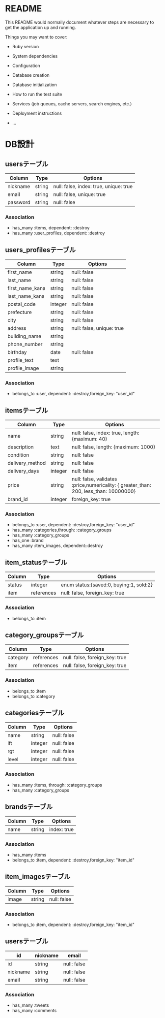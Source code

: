 # README

This README would normally document whatever steps are necessary to get the
application up and running.

Things you may want to cover:

* Ruby version

* System dependencies

* Configuration

* Database creation

* Database initialization

* How to run the test suite

* Services (job queues, cache servers, search engines, etc.)

* Deployment instructions

* ...

# DB設計

## usersテーブル

|Column|Type|Options|
|------|----|-------|
|nickname|string|null: false, index: true, unique: true|
|email|string|null: false, unique: true|
|password|string|null: false|

### Association
- has_many :items, dependent: :destroy
- has_many :user_profiles, dependent: :destroy

## users_profilesテーブル

|Column|Type|Options|
|------|----|-------|
|first_name|string|null: false|
|last_name|string|null: false|
|first_name_kana|string|null: false|
|last_name_kana|string|null: false|
|postal_code|integer|null: false|
|prefecture|string|null: false|
|city|string|null: false|
|address|string|null: false, unique: true|
|building_name|string||
|phone_number|string||
|birthday|date|null: false|
|profile_text|text||
|profile_image|string||

### Association
- belongs_to :user, dependent: :destroy,foreign_key: "user_id"

## itemsテーブル

|Column|Type|Options|
|------|----|-------|
|name|string|null: false, index: true, length: {maximum: 40}|
|description|text|null: false, length: {maximum: 1000}|
|condition|string|null: false|
|delivery_method|string|null: false|
|delivery_days|integer|null: false|
|price|string|null: false, validates :price,numericality: { greater_than: 200, less_than: 10000000}|
|brand_id|integer|foreign_key: true|

### Association
- belongs_to :user, dependent: :destroy,foreign_key: "user_id"
- has_many :categories,through: :category_groups
- has_many :category_groups
- has_one :brand
- has_many :item_images, dependent::destroy

## item_statusテーブル

|Column|Type|Options|
|------|----|-------|
|status|integer|enum status:{saved:0, buying:1, sold:2}|
|item|references|null: false, foreign_key: true|

### Association
- belongs_to :item

## category_groupsテーブル

|Column|Type|Options|
|------|----|-------|
|category|references|null: false, foreign_key: true|
|item|references|null: false, foreign_key: true|

### Association
- belongs_to :item
- belongs_to :category

## categoriesテーブル

|Column|Type|Options|
|------|----|-------|
|name|string|null: false|
|lft|integer|null: false|
|rgt|integer|null: false|
|level|integer|null: false|

### Association
- has_many :items, through: :category_groups
- has_many :category_groups

## brandsテーブル

|Column|Type|Options|
|------|----|-------|
|name|string|index: true|


### Association
- has_many :items
- belongs_to :item, dependent: :destroy,foreign_key: "item_id"

## item_imagesテーブル

|Column|Type|Options|
|------|----|-------|
|image|string|null: false|


### Association
- belongs_to :item, dependent: :destroy,foreign_key: "item_id"

## usersテーブル
<!-- 本来 Column,Type,Optionsと指定すべき箇所をなぜか各カラム名を書いている -->
|id|nickname|email|
|------|----|-------|
|id|string|null: false|
|nickname|string|null: false|
|email|string|null: false|

### Association
<!-- tweeetテーブルcommentsテーブルはchatspaceに存在しないはず -->
- has_many :tweets
- has_many :comments
